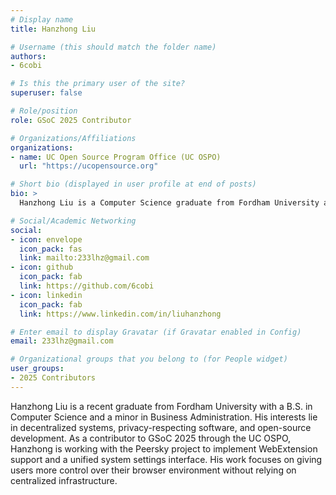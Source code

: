 ```yaml
---
# Display name
title: Hanzhong Liu

# Username (this should match the folder name)
authors:
- 6cobi

# Is this the primary user of the site?
superuser: false

# Role/position
role: GSoC 2025 Contributor 

# Organizations/Affiliations
organizations:
- name: UC Open Source Program Office (UC OSPO)
  url: "https://ucopensource.org"

# Short bio (displayed in user profile at end of posts)
bio: >
  Hanzhong Liu is a Computer Science graduate from Fordham University and a GSoC 2025 contributor with UC OSPO, focusing on decentralized browser extensions for Peersky.

# Social/Academic Networking
social:
- icon: envelope
  icon_pack: fas
  link: mailto:233lhz@gmail.com
- icon: github
  icon_pack: fab
  link: https://github.com/6cobi
- icon: linkedin
  icon_pack: fab
  link: https://www.linkedin.com/in/liuhanzhong

# Enter email to display Gravatar (if Gravatar enabled in Config)
email: 233lhz@gmail.com

# Organizational groups that you belong to (for People widget)
user_groups:
- 2025 Contributors
---
```


Hanzhong Liu is a recent graduate from Fordham University with a B.S. in Computer Science and a minor in Business Administration. His interests lie in decentralized systems, privacy-respecting software, and open-source development. As a contributor to GSoC 2025 through the UC OSPO, Hanzhong is working with the Peersky project to implement WebExtension support and a unified system settings interface. His work focuses on giving users more control over their browser environment without relying on centralized infrastructure. 
